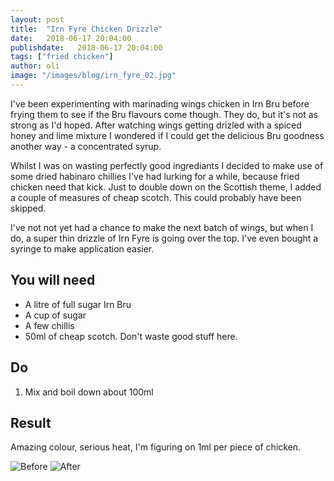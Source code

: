 ```yaml
---
layout: post
title:  "Irn Fyre Chicken Drizzle"
date:   2018-06-17 20:04:00
publishdate:   2018-06-17 20:04:00
tags: ["fried chicken"] 
author: oli
image: "/images/blog/irn_fyre_02.jpg"
---
```


I've been experimenting with marinading wings chicken in Irn Bru before frying them to see if the Bru flavours come though.  They do, but it's not as strong as I'd hoped.  After watching wings getting drizled with a spiced honey and lime mixture I wondered if I could get the delicious Bru goodness another way - a concentrated syrup.

Whilst I was on wasting perfectly good ingrediants I decided to make use of some dried habinaro chillies I've had lurking for a while, because fried chicken need that kick.  Just to double down on the Scottish theme, I added a couple of measures of cheap scotch.  This could probably have been skipped.

I've not not yet had a chance to make the next batch of wings, but when I do, a super thin drizzle of Irn Fyre is going over the top.  I've even bought a syringe to make application easier.


## You will need

* A litre of full sugar Irn Bru
* A cup of sugar
* A few chillis
* 50ml of cheap scotch.  Don't waste good stuff here.


## Do

1. Mix and boil down about 100ml


## Result

Amazing colour, serious heat, I'm figuring on 1ml per piece of chicken.


![Before](/images/blog/irn_fyre_01.jpg)
![After](/images/blog/irn_fyre_02.jpg)
